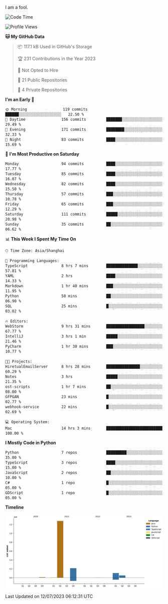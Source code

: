 I am a fool.

<!--START_SECTION:waka-->
![Code Time](http://img.shields.io/badge/Code%20Time-535%20hrs%2050%20mins-blue)

![Profile Views](http://img.shields.io/badge/Profile%20Views-0-blue)

**🐱 My GitHub Data** 

> 📦 117.1 kB Used in GitHub's Storage 
 > 
> 🏆 231 Contributions in the Year 2023
 > 
> 🚫 Not Opted to Hire
 > 
> 📜 21 Public Repositories 
 > 
> 🔑 4 Private Repositories 
 > 
**I'm an Early 🐤** 

```text
🌞 Morning                119 commits         ██████░░░░░░░░░░░░░░░░░░░   22.50 % 
🌆 Daytime                156 commits         ███████░░░░░░░░░░░░░░░░░░   29.49 % 
🌃 Evening                171 commits         ████████░░░░░░░░░░░░░░░░░   32.33 % 
🌙 Night                  83 commits          ████░░░░░░░░░░░░░░░░░░░░░   15.69 % 
```
📅 **I'm Most Productive on Saturday** 

```text
Monday                   94 commits          ████░░░░░░░░░░░░░░░░░░░░░   17.77 % 
Tuesday                  85 commits          ████░░░░░░░░░░░░░░░░░░░░░   16.07 % 
Wednesday                82 commits          ████░░░░░░░░░░░░░░░░░░░░░   15.50 % 
Thursday                 57 commits          ███░░░░░░░░░░░░░░░░░░░░░░   10.78 % 
Friday                   65 commits          ███░░░░░░░░░░░░░░░░░░░░░░   12.29 % 
Saturday                 111 commits         █████░░░░░░░░░░░░░░░░░░░░   20.98 % 
Sunday                   35 commits          ██░░░░░░░░░░░░░░░░░░░░░░░   06.62 % 
```


📊 **This Week I Spent My Time On** 

```text
🕑︎ Time Zone: Asia/Shanghai

💬 Programming Languages: 
TypeScript               8 hrs 7 mins        ██████████████░░░░░░░░░░░   57.81 % 
YAML                     2 hrs               ████░░░░░░░░░░░░░░░░░░░░░   14.33 % 
Markdown                 1 hr 40 mins        ███░░░░░░░░░░░░░░░░░░░░░░   11.95 % 
Python                   58 mins             ██░░░░░░░░░░░░░░░░░░░░░░░   06.90 % 
SQL                      25 mins             █░░░░░░░░░░░░░░░░░░░░░░░░   03.02 % 

🔥 Editors: 
WebStorm                 9 hrs 31 mins       █████████████████░░░░░░░░   67.77 % 
IntelliJ                 3 hrs 1 min         █████░░░░░░░░░░░░░░░░░░░░   21.46 % 
PyCharm                  1 hr 30 mins        ███░░░░░░░░░░░░░░░░░░░░░░   10.77 % 

🐱‍💻 Projects: 
HiretualEmailServer      8 hrs 28 mins       ███████████████░░░░░░░░░░   60.29 % 
Notes                    3 hrs               █████░░░░░░░░░░░░░░░░░░░░   21.35 % 
ost-scripts              1 hr 7 mins         ██░░░░░░░░░░░░░░░░░░░░░░░   08.00 % 
GFPGAN                   23 mins             █░░░░░░░░░░░░░░░░░░░░░░░░   02.77 % 
webhook-service          22 mins             █░░░░░░░░░░░░░░░░░░░░░░░░   02.69 % 

💻 Operating System: 
Mac                      14 hrs 3 mins       █████████████████████████   100.00 % 
```

**I Mostly Code in Python** 

```text
Python                   7 repos             █████████░░░░░░░░░░░░░░░░   35.00 % 
TypeScript               3 repos             ████░░░░░░░░░░░░░░░░░░░░░   15.00 % 
JavaScript               2 repos             ██░░░░░░░░░░░░░░░░░░░░░░░   10.00 % 
C#                       1 repo              █░░░░░░░░░░░░░░░░░░░░░░░░   05.00 % 
GDScript                 1 repo              █░░░░░░░░░░░░░░░░░░░░░░░░   05.00 % 
```



**Timeline**

![Lines of Code chart](https://raw.githubusercontent.com/VeejaLiu/VeejaLiu/master/assets/bar_graph.png)


 Last Updated on 12/07/2023 06:12:31 UTC
<!--END_SECTION:waka-->
